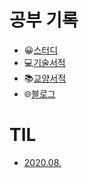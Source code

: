 
# 공부 기록

- 😀[스터디](스터디/navigation.md)
- 💻[기술서적](기술서적/navigation.md)
- 📚[교양서적](교양서적/navigation.md)
- 🌐[블로그](블로그/navigation.md)

# TIL
- [2020.08.](TIL/202008.md)
